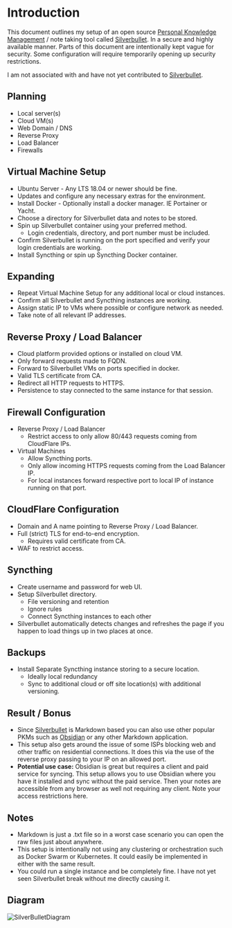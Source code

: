 # Introduction

This document outlines my setup of an open source [Personal Knowledge Management](https://en.wikipedia.org/wiki/Personal_knowledge_management) / note taking tool called [Silverbullet](https://github.com/silverbulletmd/silverbullet). In a secure and highly available manner. Parts of this document are intentionally kept vague for security. Some configuration will require temporarily opening up security restrictions.

I am not associated with and have not yet contributed to [Silverbullet](https://github.com/silverbulletmd/silverbullet).

## Planning
- Local server(s)
- Cloud VM(s)
- Web Domain / DNS
- Reverse Proxy
- Load Balancer
- Firewalls

## Virtual Machine Setup
- Ubuntu Server - Any LTS 18.04 or newer should be fine.
- Updates and configure any necessary extras for the environment.
- Install Docker - Optionally install a docker manager. IE Portainer or Yacht.
- Choose a directory for Silverbullet data and notes to be stored.
- Spin up Silverbullet container using your preferred method.
  - Login credentials, directory, and port number must be included.
- Confirm Silverbullet is running on the port specified and verify your login credentials are working.
- Install Syncthing or spin up Syncthing Docker container.

## Expanding
- Repeat Virtual Machine Setup for any additional local or cloud instances.
- Confirm all Silverbullet and Syncthing instances are working.
- Assign static IP to VMs where possible or configure network as needed.
- Take note of all relevant IP addresses.

## Reverse Proxy / Load Balancer
- Cloud platform provided options or installed on cloud VM.
- Only forward requests made to FQDN.
- Forward to Silverbullet VMs on ports specified in docker.
- Valid TLS certificate from CA.
- Redirect all HTTP requests to HTTPS.
- Persistence to stay connected to the same instance for that session.

## Firewall Configuration
- Reverse Proxy / Load Balancer
  - Restrict access to only allow 80/443 requests coming from CloudFlare IPs.
- Virtual Machines 
  - Allow Syncthing ports.
  - Only allow incoming HTTPS requests coming from the Load Balancer IP.
  - For local instances forward respective port to local IP of instance running on that port.

## CloudFlare Configuration
- Domain and A name pointing to Reverse Proxy / Load Balancer.
- Full (strict) TLS for end-to-end encryption.
  - Requires valid certificate from CA.
- WAF to restrict access.

## Syncthing
- Create username and password for web UI.
- Setup Silverbullet directory.
  - File versioning and retention
  - Ignore rules
  - Connect Syncthing instances to each other
- Silverbullet automatically detects changes and refreshes the page if you happen to load things up in two places at once.

## Backups
- Install Separate Syncthing instance storing to a secure location.
  - Ideally local redundancy
  - Sync to additional cloud or off site location(s) with additional versioning.

## Result / Bonus 
- Since [Silverbullet](https://github.com/silverbulletmd/silverbullet) is Markdown based you can also use other popular PKMs such as [Obsidian](https://obsidian.md/) or any other Markdown application. 
- This setup also gets around the issue of some ISPs blocking web and other traffic on residential connections. It does this via the use of the reverse proxy passing to your IP on an allowed port.
- **Potential use case:** Obsidian is great but requires a client and paid service for syncing. This setup allows you to use Obsidian where you have it installed and sync without the paid service. Then your notes are accessible from any browser as well not requiring any client. Note your access restrictions here.

## Notes
- Markdown is just a .txt file so in a worst case scenario you can open the raw files just about anywhere.
- This setup is intentionally not using any clustering or orchestration such as Docker Swarm or Kubernetes. It could easily be implemented in either with the same result.
- You could run a single instance and be completely fine. I have not yet seen Silverbullet break without me directly causing it.

## Diagram
![SilverBulletDiagram](https://github.com/user-attachments/assets/8192143e-9bb2-40cb-8185-757f83dc049e)

